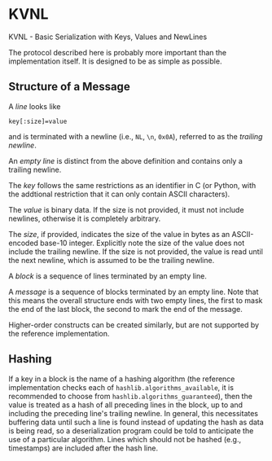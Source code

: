 # KVNL
KVNL - Basic Serialization with Keys, Values and NewLines

The protocol described here is probably more important than the implementation itself. It is designed to be as simple as possible.

## Structure of a Message

A *line* looks like
```
key[:size]=value
```
and is terminated with a newline (i.e., `NL`, `\n`, `0x0A`), referred to as the *trailing newline*.

An *empty line* is distinct from the above definition and contains only a trailing newline.

The *key* follows the same restrictions as an identifier in C (or Python, with the addtional restriction that it can only contain ASCII characters).

The *value* is binary data. If the size is not provided, it must not include newlines, otherwise it is completely arbitrary.

The *size*, if provided, indicates the size of the value in bytes as an ASCII-encoded base-10 integer. Explicitly note the size of the value does not include the trailing newline. If the size is not provided, the value is read until the next newline, which is assumed to be the trailing newline.

A *block* is a sequence of lines terminated by an empty line.

A *message* is a sequence of blocks terminated by an empty line. Note that this means the overall structure ends with two empty lines, the first to mask the end of the last block, the second to mark the end of the message.

Higher-order constructs can be created similarly, but are not supported by the reference implementation.

## Hashing

If a key in a block is the name of a hashing algorithm (the reference implementation checks each of `hashlib.algorithms_available`, it is recommended to choose from `hashlib.algorithms_guaranteed`), then the value is treated as a hash of all preceding lines in the block, up to and including the preceding line's trailing newline. In general, this necessitates buffering data until such a line is found instead of updating the hash as data is being read, so a deserialization program could be told to anticipate the use of a particular algorithm. Lines which should not be hashed (e.g., timestamps) are included after the hash line.
